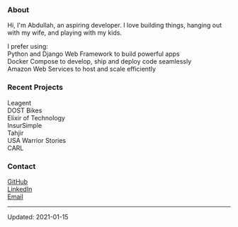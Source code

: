 ### About
Hi, I'm Abdullah, an aspiring developer. I love building things, hanging out with my wife, and playing with my kids.

I prefer using:  
Python and Django Web Framework to build powerful apps  
Docker Compose to develop, ship and deploy code seamlessly  
Amazon Web Services to host and scale efficiently

### Recent Projects
Leagent  
DOST Bikes  
Elixir of Technology  
InsurSimple  
Tahjir  
USA Warrior Stories  
CARL  

### Contact
[GitHub](https://github.com/mabdullahabid)  
[LinkedIn](https://www.linkedin.com/in/mabdullahabid/)  
[Email](mailto:hi@mabdullahabid.com)

---

Updated: 2021-01-15
